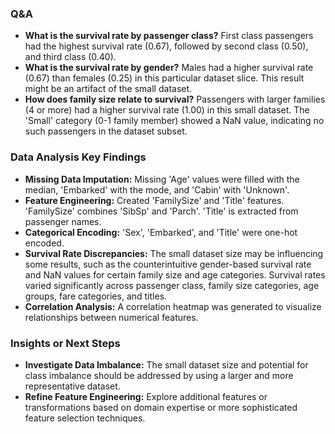 ### Q&A
* **What is the survival rate by passenger class?** First class passengers had the highest survival rate (0.67), followed by second class (0.50), and third class (0.40).
* **What is the survival rate by gender?**  Males had a higher survival rate (0.67) than females (0.25) in this particular dataset slice.  This result might be an artifact of the small dataset.
* **How does family size relate to survival?** Passengers with larger families (4 or more) had a higher survival rate (1.00) in this small dataset.  The 'Small' category (0-1 family member) showed a NaN value, indicating no such passengers in the dataset subset.

### Data Analysis Key Findings
* **Missing Data Imputation:** Missing 'Age' values were filled with the median, 'Embarked' with the mode, and 'Cabin' with 'Unknown'.
* **Feature Engineering:** Created 'FamilySize' and 'Title' features. 'FamilySize' combines 'SibSp' and 'Parch'. 'Title' is extracted from passenger names.
* **Categorical Encoding:**  'Sex', 'Embarked', and 'Title' were one-hot encoded.
* **Survival Rate Discrepancies:**  The small dataset size may be influencing some results, such as the counterintuitive gender-based survival rate and NaN values for certain family size and age categories.  Survival rates varied significantly across passenger class, family size categories, age groups, fare categories, and titles.
* **Correlation Analysis:** A correlation heatmap was generated to visualize relationships between numerical features.


### Insights or Next Steps
* **Investigate Data Imbalance:** The small dataset size and potential for class imbalance should be addressed by using a larger and more representative dataset.
* **Refine Feature Engineering:** Explore additional features or transformations based on domain expertise or more sophisticated feature selection techniques.
